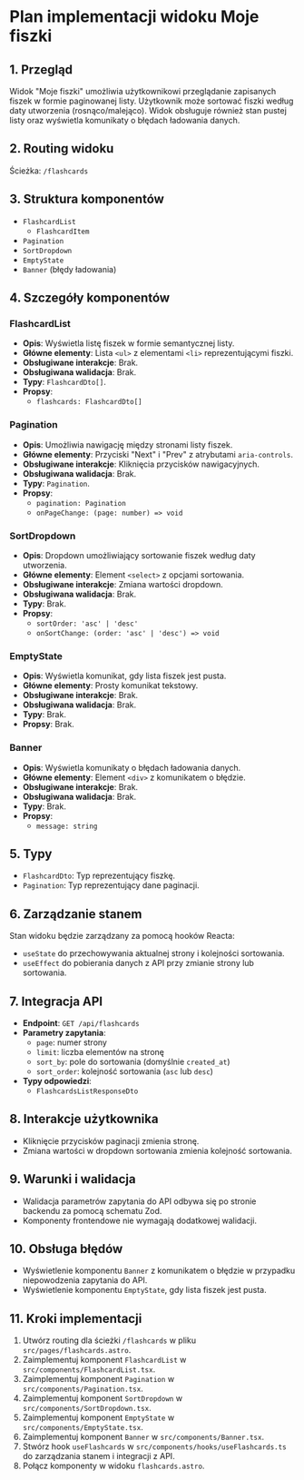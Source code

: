 ﻿# Plan implementacji widoku Moje fiszki

## 1. Przegląd
Widok "Moje fiszki" umożliwia użytkownikowi przeglądanie zapisanych fiszek w formie paginowanej listy. Użytkownik może sortować fiszki według daty utworzenia (rosnąco/malejąco). Widok obsługuje również stan pustej listy oraz wyświetla komunikaty o błędach ładowania danych.

## 2. Routing widoku
Ścieżka: `/flashcards`

## 3. Struktura komponentów
- `FlashcardList`
  - `FlashcardItem`
- `Pagination`
- `SortDropdown`
- `EmptyState`
- `Banner` (błędy ładowania)

## 4. Szczegóły komponentów
### FlashcardList
- **Opis**: Wyświetla listę fiszek w formie semantycznej listy.
- **Główne elementy**: Lista `<ul>` z elementami `<li>` reprezentującymi fiszki.
- **Obsługiwane interakcje**: Brak.
- **Obsługiwana walidacja**: Brak.
- **Typy**: `FlashcardDto[]`.
- **Propsy**:
  - `flashcards: FlashcardDto[]`

### Pagination
- **Opis**: Umożliwia nawigację między stronami listy fiszek.
- **Główne elementy**: Przyciski "Next" i "Prev" z atrybutami `aria-controls`.
- **Obsługiwane interakcje**: Kliknięcia przycisków nawigacyjnych.
- **Obsługiwana walidacja**: Brak.
- **Typy**: `Pagination`.
- **Propsy**:
  - `pagination: Pagination`
  - `onPageChange: (page: number) => void`

### SortDropdown
- **Opis**: Dropdown umożliwiający sortowanie fiszek według daty utworzenia.
- **Główne elementy**: Element `<select>` z opcjami sortowania.
- **Obsługiwane interakcje**: Zmiana wartości dropdown.
- **Obsługiwana walidacja**: Brak.
- **Typy**: Brak.
- **Propsy**:
  - `sortOrder: 'asc' | 'desc'`
  - `onSortChange: (order: 'asc' | 'desc') => void`

### EmptyState
- **Opis**: Wyświetla komunikat, gdy lista fiszek jest pusta.
- **Główne elementy**: Prosty komunikat tekstowy.
- **Obsługiwane interakcje**: Brak.
- **Obsługiwana walidacja**: Brak.
- **Typy**: Brak.
- **Propsy**: Brak.

### Banner
- **Opis**: Wyświetla komunikaty o błędach ładowania danych.
- **Główne elementy**: Element `<div>` z komunikatem o błędzie.
- **Obsługiwane interakcje**: Brak.
- **Obsługiwana walidacja**: Brak.
- **Typy**: Brak.
- **Propsy**:
  - `message: string`

## 5. Typy
- `FlashcardDto`: Typ reprezentujący fiszkę.
- `Pagination`: Typ reprezentujący dane paginacji.

## 6. Zarządzanie stanem
Stan widoku będzie zarządzany za pomocą hooków Reacta:
- `useState` do przechowywania aktualnej strony i kolejności sortowania.
- `useEffect` do pobierania danych z API przy zmianie strony lub sortowania.

## 7. Integracja API
- **Endpoint**: `GET /api/flashcards`
- **Parametry zapytania**:
  - `page`: numer strony
  - `limit`: liczba elementów na stronę
  - `sort_by`: pole do sortowania (domyślnie `created_at`)
  - `sort_order`: kolejność sortowania (`asc` lub `desc`)
- **Typy odpowiedzi**:
  - `FlashcardsListResponseDto`

## 8. Interakcje użytkownika
- Kliknięcie przycisków paginacji zmienia stronę.
- Zmiana wartości w dropdown sortowania zmienia kolejność sortowania.

## 9. Warunki i walidacja
- Walidacja parametrów zapytania do API odbywa się po stronie backendu za pomocą schematu Zod.
- Komponenty frontendowe nie wymagają dodatkowej walidacji.

## 10. Obsługa błędów
- Wyświetlenie komponentu `Banner` z komunikatem o błędzie w przypadku niepowodzenia zapytania do API.
- Wyświetlenie komponentu `EmptyState`, gdy lista fiszek jest pusta.

## 11. Kroki implementacji
1. Utwórz routing dla ścieżki `/flashcards` w pliku `src/pages/flashcards.astro`.
2. Zaimplementuj komponent `FlashcardList` w `src/components/FlashcardList.tsx`.
3. Zaimplementuj komponent `Pagination` w `src/components/Pagination.tsx`.
4. Zaimplementuj komponent `SortDropdown` w `src/components/SortDropdown.tsx`.
5. Zaimplementuj komponent `EmptyState` w `src/components/EmptyState.tsx`.
6. Zaimplementuj komponent `Banner` w `src/components/Banner.tsx`.
7. Stwórz hook `useFlashcards` w `src/components/hooks/useFlashcards.ts` do zarządzania stanem i integracji z API.
8. Połącz komponenty w widoku `flashcards.astro`.